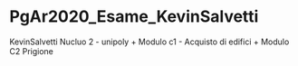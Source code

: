 # PgAr2020_Esame_KevinSalvetti
KevinSalvetti Nucluo 2 - unipoly + Modulo c1 - Acquisto di edifici + Modulo C2 Prigione
